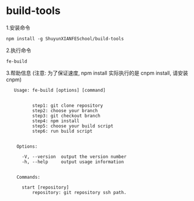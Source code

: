 # build-tools

1.安装命令

```shell
npm install -g ShuyunXIANFESchool/build-tools
```

2.执行命令

```shell
fe-build
```

3.帮助信息 (注意: 为了保证速度, npm install 实际执行的是 cnpm install, 请安装 cnpm)

```shell
   Usage: fe-build [options] [command]


          step1: git clone repository
          step2: choose your branch
          step3: git checkout branch
          step4: npm install
          step5: choose your build script
          step6: run build script


    Options:

      -V, --version  output the version number
      -h, --help     output usage information


    Commands:

      start [repository]
          repository: git repository ssh path.

```
